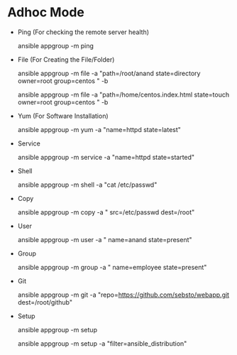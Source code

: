 Adhoc Mode 
==========

- Ping (For checking the remote server health)

  ansible appgroup -m ping

- File (For Creating the File/Folder)

  ansible appgroup -m file -a "path=/root/anand state=directory owner=root group=centos " -b
  
  ansible appgroup -m file -a "path=/home/centos.index.html state=touch owner=root group=centos " -b

- Yum (For Software Installation)

  ansible appgroup -m yum -a "name=httpd state=latest"

- Service

  ansible appgroup -m service -a "name=httpd state=started"

- Shell 

  ansible appgroup -m shell -a "cat /etc/passwd"

- Copy

  ansible appgroup -m copy -a " src=/etc/passwd dest=/root"

- User

  ansible appgroup -m user -a " name=anand state=present"

- Group

  ansible appgroup -m group -a " name=employee state=present"

- Git

  ansible appgroup -m git -a "repo=https://github.com/sebsto/webapp.git dest=/root/github"

- Setup

  ansible appgroup -m setup

  ansible appgroup -m setup -a "filter=ansible_distribution"
